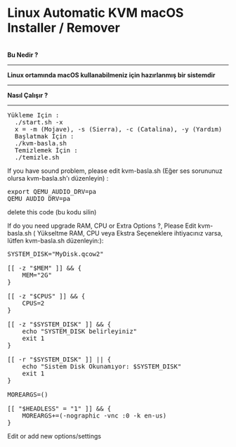 <h1>Linux Automatic KVM macOS Installer / Remover</h1>
<br>
<b>Bu Nedir ?</b>
<hr></hr>
<b>Linux ortamında macOS kullanabilmeniz için hazırlanmış bir sistemdir</b>
<hr></hr>
<b>Nasıl Çalışır ?</b>
<hr></hr>
<pre>Yükleme Için :
  ./start.sh -x
  x = -m (Mojave), -s (Sierra), -c (Catalina), -y (Yardım)
  Başlatmak İçin :
  ./kvm-basla.sh
  Temizlemek İçin :
  ./temizle.sh
</pre>
If you have sound problem, please edit kvm-basla.sh (Eğer ses sorununuz olursa kvm-basla.sh'ı düzenleyin) :
<pre>
export QEMU_AUDIO_DRV=pa
QEMU_AUDIO_DRV=pa
</pre>
delete this code (bu kodu silin)

If do you need upgrade RAM, CPU or Extra Options ?, Please Edit kvm-basla.sh ( Yükseltme RAM, CPU veya Ekstra Seçeneklere ihtiyacınız varsa, lütfen kvm-basla.sh düzenleyin:):
<pre>
SYSTEM_DISK="MyDisk.qcow2"

[[ -z "$MEM" ]] && {
	MEM="2G"
}

[[ -z "$CPUS" ]] && {
	CPUS=2
}

[[ -z "$SYSTEM_DISK" ]] && {
    echo "SYSTEM_DISK belirleyiniz"
    exit 1
}

[[ -r "$SYSTEM_DISK" ]] || {
    echo "Sistem Disk Okunamıyor: $SYSTEM_DISK"
    exit 1
}

MOREARGS=()

[[ "$HEADLESS" = "1" ]] && {
    MOREARGS+=(-nographic -vnc :0 -k en-us)
}
</pre>
Edit or add new options/settings
<br>
